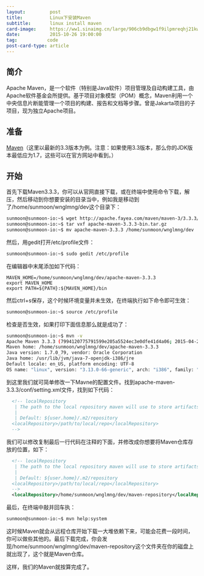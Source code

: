 ```yaml
---
layout:         post
title:          Linux下安装Maven
subtitle:       linux install maven
card-image:     https://ww1.sinaimg.cn/large/906cb9dbgw1f9ilpmreqhj21kw0zk151.jpg
date:           2015-10-26 19:00:00
tag:           code
post-card-type: article
---
```


## 简介

Apache Maven，是一个软件（特别是Java软件）项目管理及自动构建工具，由Apache软件基金会所提供。基于项目对象模型（POM）概念，Maven利用一个中央信息片断能管理一个项目的构建、报告和文档等步骤。曾是Jakarta项目的子项目，现为独立Apache项目。

## 准备

[Maven](http://maven.apache.org)（这里以最新的3.3版本为例。注意：如果使用3.3版本，那么你的JDK版本最低应为1.7，这些可以在官方网站中看到。）

## 开始

首先下载Maven3.3.3，你可以从官网直接下载，或在终端中使用命令下载，解压，然后移动到你想要安装的目录当中，例如我是移动到了/home/sunmoon/wnglmng/dev这个目录下：

```bash
sunmoon@sunmoon-io:~$ wget http://apache.fayea.com/maven/maven-3/3.3.3/binaries/apache-maven-3.3.3-bin.tar.gz
sunmoon@sunmoon-io:~$ tar vxf apache-maven-3.3.3-bin.tar.gz
sunmoon@sunmoon-io:~$ mv apache-maven-3.3.3 /home/sunmoon/wnglmng/dev
```

然后，用gedit打开/etc/profile文件：

```bash
sunmoon@sunmoon-io:~$ sudo gedit /etc/profile
```

在编辑器中末尾添加如下代码：

```
MAVEN_HOME=/home/sunmoon/wnglmng/dev/apache-maven-3.3.3
export MAVEN_HOME
export PATH=${PATH}:${MAVEN_HOME}/bin
```

然后ctrl+s保存，这个时候环境变量并未生效，在终端执行如下命令即可生效：

```bash
sunmoon@sunmoon-io:~$ source /etc/profile
```

检查是否生效，如果打印下面信息那么就是成功了：

```bash
sunmoon@sunmoon-io:~$ mvn -v
Apache Maven 3.3.3 (7994120775791599e205a5524ec3e0dfe41d4a06; 2015-04-22T19:57:37+08:00)
Maven home: /home/sunmoon/wnglmng/dev/apache-maven-3.3.3
Java version: 1.7.0_79, vendor: Oracle Corporation
Java home: /usr/lib/jvm/java-7-openjdk-i386/jre
Default locale: en_US, platform encoding: UTF-8
OS name: "linux", version: "3.13.0-66-generic", arch: "i386", family: "unix"
```

到这里我们就可简单修改一下Mavne的配置文件。找到apache-maven-3.3.3/conf/setting.xml文件，找到如下代码：

```xml
  <!-- localRepository
   | The path to the local repository maven will use to store artifacts.
   |
   | Default: ${user.home}/.m2/repository
  <localRepository>/path/to/local/repo</localRepository>
  -->
```

我们可以修改复制最后一行代码在注释的下面，并修改成你想要将Maven仓库存放的位置，如下：

```xml
  <!-- localRepository
   | The path to the local repository maven will use to store artifacts.
   |
   | Default: ${user.home}/.m2/repository
  <localRepository>/path/to/local/repo</localRepository>
  -->
  <localRepository>/home/sunmoon/wnglmng/dev/maven-repository</localRepository>
```

最后，在终端中敲并回车执：

```bash
sunmoon@sunmoon-io:~$ mvn help:system
```

这时候Maven就会从远程仓库开始下载一大堆依赖下来，可能会花费一段时间，你可以做些其他的。最后下载完成，你会发现/home/sunmoon/wnglmng/dev/maven-repository这个文件夹在你的磁盘上就出现了，这个就是Maven仓库。

这样，我们的Maven就按算完成了。
